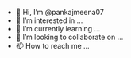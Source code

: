 - 👋 Hi, I’m @pankajmeena07
- 👀 I’m interested in ...
- 🌱 I’m currently learning ...
- 💞️ I’m looking to collaborate on ...
- 📫 How to reach me ...

<!---
pankajmeena07/pankajmeena07 is a ✨ special ✨  because its `README.md` (this file) appears on your GitHub profile.
You can click the Preview link to take a look at your changes.
--->
